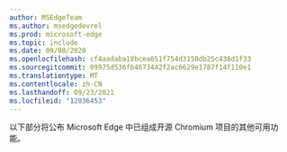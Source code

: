 ```yaml
---
author: MSEdgeTeam
ms.author: msedgedevrel
ms.prod: microsoft-edge
ms.topic: include
ms.date: 09/08/2020
ms.openlocfilehash: cf4aadaba18bcea051f754d3150db25c438d1f33
ms.sourcegitcommit: 09975d536fb4673442f2ac6629e1787f14f110e1
ms.translationtype: MT
ms.contentlocale: zh-CN
ms.lasthandoff: 09/23/2021
ms.locfileid: "12036453"
---
```

以下部分将公布 Microsoft Edge 中已组成开源 Chromium 项目的其他可用功能。
